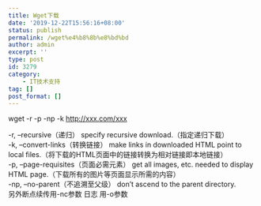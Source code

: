 ```yaml
---
title: Wget下载
date: '2019-12-22T15:56:16+08:00'
status: publish
permalink: /wget%e4%b8%8b%e8%bd%bd
author: admin
excerpt: ''
type: post
id: 3279
category:
    - IT技术支持
tag: []
post_format: []
---
```

wget -r -p -np -k http://xxx.com/xxx

-r, –recursive（递归） specify recursive download.（指定递归下载）  
-k, –convert-links（转换链接） make links in downloaded HTML point to local files.（将下载的HTML页面中的链接转换为相对链接即本地链接）  
-p, –page-requisites（页面必需元素） get all images, etc. needed to display HTML page.（下载所有的图片等页面显示所需的内容）  
-np, –no-parent（不追溯至父级） don’t ascend to the parent directory.  
另外断点续传用-nc参数 日志 用-o参数